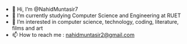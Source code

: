- 👋 Hi, I’m @NahidMuntasir7
- 🌱 I’m currently studying Computer Science and Engineering at RUET
- 👀 I’m interested in computer science, technology, coding, literature, films and art
- 📫 How to reach me : nahidmuntasir2@gmail.com


